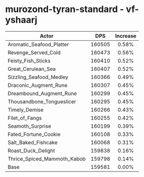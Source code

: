 # murozond-tyran-standard - vf-yshaarj
| Actor | DPS | Increase |
|---|:---:|:---:|
|Aromatic_Seafood_Platter|160505|0.58%|
|Revenge_Served_Cold|160473|0.56%|
|Feisty_Fish_Sticks|160410|0.52%|
|Great_Cerulean_Sea|160407|0.52%|
|Sizzling_Seafood_Medley|160366|0.49%|
|Draconic_Augment_Rune|160307|0.45%|
|Dreambound_Augment_Rune|160299|0.45%|
|Thousandbone_Tongueslicer|160295|0.45%|
|Timely_Demise|160266|0.43%|
|Filet_of_Fangs|160255|0.42%|
|Seamoth_Surprise|160199|0.39%|
|Fated_Fortune_Cookie|160108|0.33%|
|Salt_Baked_Fishcake|160068|0.31%|
|Roast_Duck_Delight|159838|0.16%|
|Thrice_Spiced_Mammoth_Kabob|159798|0.14%|
|Base|159581|0.00%|
